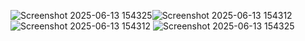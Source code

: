 ![Screenshot 2025-06-13 154325](https://github.com/user-attachments/assets/201c9071-1630-4b3c-b81f-b72d1e77f083)![Screenshot 2025-06-13 154312](https://github.com/user-attachments/assets/083d2595-e999-49a3-b89f-0dd26ed42860)![Screenshot 2025-06-13 154312](https://github.com/user-attachments/assets/083d2595-e999-49a3-b89f-0dd26ed42860)
![Screenshot 2025-06-13 154325](https://github.com/user-attachments/assets/201c9071-1630-4b3c-b81f-b72d1e77f083)

